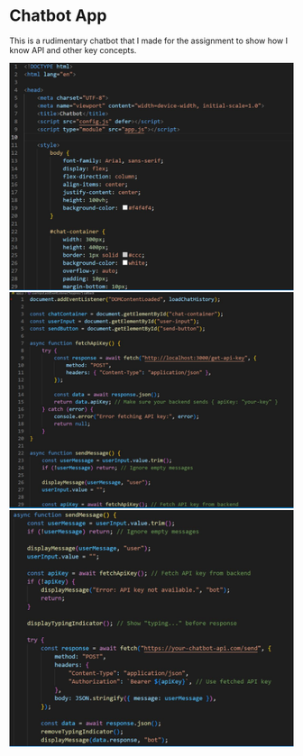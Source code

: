 # Chatbot App

This is a rudimentary chatbot that I made for the assignment to show how I know API and other key concepts.

![Screenshot 1](assets/cap1.JPG)
![Screenshot 2](assets/cap2.JPG)
![Screenshot 3](assets/cap3.JPG)
